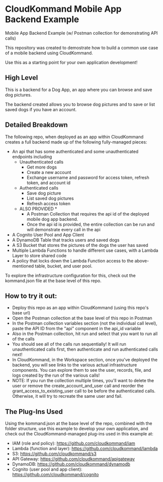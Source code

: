 # CloudKommand Mobile App Backend Example
Mobile App Backend Example (w/ Postman collection for demonstrating API calls)

This repository was created to demostrate how to build a common use case of a mobile backend using CloudKommand.

Use this as a starting point for your own application development!

## High Level 
This is a backend for a Dog App, an app where you can browse and save dog pictures.

The backend created allows you to browse dog pictures and to save or list saved dogs if you have an account.
## Detailed Breakdown
The following repo, when deployed as an app within CloudKommand creates a full backend made up of the following fully-managed pieces:
- An api that has some authenticated and some unauthenticated endpoints including
    - Unauthenticated calls
        - Get more dogs
        - Create a new account
        - Exchange username and password for access token, refresh token, and account id 
    - Authenticated calls
        - Save dog picture
        - List saved dog pictures
        - Refresh access token
    - ALSO PROVIDED *
        - A Postman Collection that requires the api id of the deployed mobile dog app backend. 
        - Once the api id is provided, the entire collection can be run and will demonstrate every call in the api
- A Cognito User Pool and App Client
- A DynamoDB Table that tracks users and saved dogs
- A S3 Bucket that stores the pictures of the dogs the user has saved
- Multiple Lambda Functions to handle different use cases, with a Lambda Layer to store shared code
- A policy that locks down the Lambda Function access to the above-mentioned table, bucket, and user pool.

To explore the infrastructure configuration for this, check out the kommand.json file at the base level of this repo.

## How to try it out:
- Deploy this repo as an app within CloudKommand (using this repo's base url)
- Open the Postman collection at the base level of this repo in Postman
- In the Postman collection variables section (not the individual call level), paste the API ID from the "api" component in the api_id variable
- Also in the Postman collection, hit run and select that you want to run all of the calls
- You should see all of the calls run sequentially! It will run unauthenticated calls first, then authenticate and run authenticated calls next!
- In CloudKommand, in the Workspace section, once you've deployed the backend, you will see links to the various actual infrastructure components. You can explore them to see the user, records, file, and logs created by the run of the various calls!
- NOTE: If you run the collection multiple times, you'll want to delete the user or remove the create_account_and_user call and reorder the grant_access_to_existing_user call to be before the authenticated calls. Otherwise, it will try to recreate the same user and fail. 


## The Plug-Ins Used
Using the kommand.json at the base level of the repo, combined with the folder structure, use this example to develop your own application, and check out the CloudKommand-managed plug-ins used in this example at:

- IAM (role and policy): https://github.com/cloudkommand/iam 
- Lambda (function and layer): https://github.com/cloudkommand/lambda
- S3: https://github.com/cloudkommand/s3
- API Gateway: https://github.com/cloudkommand/apigateway
- DynamoDB: https://github.com/cloudkommand/dynamodb
- Cognito (user pool and app client): https://github.com/cloudkommand/cognito